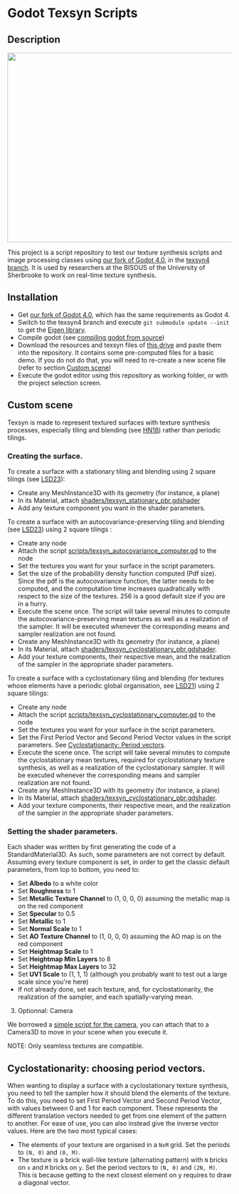 # Godot Texsyn Scripts

## Description

<img src="https://user-images.githubusercontent.com/15910330/230186509-e4bb2d6f-668a-4404-8250-5f76c92ddfd1.png"  width="567" height="426">

This project is a script repository to test our texture synthesis scripts and image processing classes using [our fork of Godot 4.0](https://github.com/DrLutzi/godot), in the [texsyn4 branch](https://github.com/DrLutzi/godot/tree/texsyn4).
It is used by researchers at the BISOUS of the University of Sherbrooke to work on real-time texture synthesis. 

## Installation

- Get [our fork of Godot 4.0](https://github.com/DrLutzi/godot), which has the same requirements as Godot 4.
- Switch to the texsyn4 branch and execute ``git submodule update --init`` to get the [Eigen library](https://gitlab.com/libeigen/eigen).
- Compile godot (see [compiling godot from source](https://docs.godotengine.org/en/stable/contributing/development/compiling/index.html))
- Download the resources and texsyn files of [this drive](https://drive.google.com/drive/folders/1i5tzNFtTbG-DTTWhwVybwerXT3g1NZnn?usp=sharing) and paste them into the repository. It contains some pre-computed files for a basic demo.
If you do not do that, you will need to re-create a new scene file (refer to section [Custom scene](#custom-scene))
- Execute the godot editor using this repository as working folder, or with the project selection screen.

## Custom scene

Texsyn is made to represent textured surfaces with texture synthesis processes, especially tiling and blending (see [HN18](https://hal.inria.fr/hal-01824773/)) rather than periodic tilings.

### Creating the surface.

To create a surface with a stationary tiling and blending using 2 square tilings (see [LSD23](https://hal.science/hal-03964175/)):

- Create any MeshInstance3D with its geometry (for instance, a plane)
- In its Material, attach [shaders/texsyn_stationary_pbr.gdshader](shaders/texsyn_stationary_pbr.gdshader)
- Add any texture component you want in the shader parameters.

To create a surface with an autocovariance-preserving tiling and blending (see [LSD23](https://hal.science/hal-03964175/)) using 2 square tilings :

- Create any node
- Attach the script [scripts/texsyn_autocovariance_computer.gd](scripts/texsyn_autocovariance_computer.gd) to the node
- Set the textures you want for your surface in the script parameters.
- Set the size of the probability density function computed (Pdf size). Since the pdf is the autocovariance function, the latter needs to be computed, and the computation time increases quadratically with respect to the size of the textures. 256 is a good default size if you are in a hurry.
- Execute the scene once. The script will take several minutes to compute the autocovariance-preserving mean textures as well as a realization of the sampler. It will be executed whenever the corresponding means and sampler realization are not found.
- Create any MeshInstance3D with its geometry (for instance, a plane)
- In its Material, attach [shaders/texsyn_cyclostationary_pbr.gdshader](shaders/texsyn_cyclostationary_pbr.gdshader).
- Add your texture components, their respective mean, and the realization of the sampler in the appropriate shader parameters.

To create a surface with a cyclostationary tiling and blending (for textures whose elements have a periodic global organisation, see [LSD21](https://hal.science/hal-03181139/)) using 2 square tilings: 
- Create any node
- Attach the script [scripts/texsyn_cyclostationary_computer.gd](scripts/texsyn_cyclostationary_computer.gd) to the node
- Set the textures you want for your surface in the script parameters.
- Set the First Period Vector and Second Period Vector values in the script parameters. See [Cyclostationarity: Period vectors](cyclostationarity-choosing-period-vectors). 
- Execute the scene once. The script will take several minutes to compute the cyclostationary mean textures, required for cyclostationary texture synthesis, as well as a realization of the cyclostationary sampler. It will be executed whenever the corresponding means and sampler realization are not found.
- Create any MeshInstance3D with its geometry (for instance, a plane)
- In its Material, attach [shaders/texsyn_cyclostationary_pbr.gdshader](shaders/texsyn_cyclostationary_pbr.gdshader).
- Add your texture components, their respective mean, and the realization of the sampler in the appropriate shader parameters.

### Setting the shader parameters.
Each shader was written by first generating the code of a StandardMaterial3D. As such, some parameters are not correct by default.
Assuming every texture component is set, in order to get the classic default parameters, from top to bottom, you need to:
- Set **Albedo** to a white color
- Set **Roughness** to 1
- Set **Metallic Texture Channel** to (1, 0, 0, 0) assuming the metallic map is on the red component
- Set **Specular** to 0.5
- Set **Metallic** to 1
- Set **Normal Scale** to 1
- Set **AO Texture Channel** to (1, 0, 0, 0) assuming the AO map is on the red component
- Set **Heightmap Scale** to 1
- Set **Heightmap Min Layers** to 8
- Set **Heightmap Max Layers** to 32
- Set **UV1 Scale** to (1, 1, 1) (although you probably want to test out a large scale since you're here)
- If not already done, set each texture, and, for cyclostationarity, the realization of the sampler, and each spatially-varying mean.

3. Optionnal: Camera

We borrowed a [simple script for the camera](https://godotengine.org/asset-library/asset/1561), you can attach that to a Camera3D to move in your scene when you execute it.

NOTE: Only seamless textures are compatible.

## Cyclostationarity: choosing period vectors.

When wanting to display a surface with a cyclostationary texture synthesis, you need to tell the sampler how it should blend the elements of the texture.
To do this, you need to set First Period Vector and Second Period Vector, with values between 0 and 1 for each component. 
These represents the different translation vectors needed to get from one element of the pattern to another. 
For ease of use, you can also instead give the inverse vector values. 
Here are the two most typical cases: 
- The elements of your texture are organised in a `NxM` grid. Set the periods to `(N, 0)` and `(0, M)`. 
- The texture is a brick wall-like texture (alternating pattern) with `N` bricks on `x` and `M` bricks on `y`. Set the period vectors to `(N, 0)` and `(2N, M)`. This is because getting to the next closest element on y requires to draw a diagonal vector.
